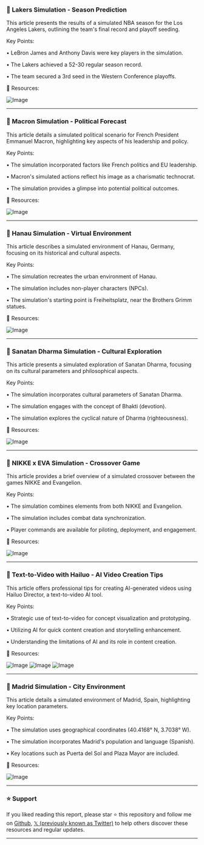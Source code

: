 ### 🤖 Lakers Simulation - Season Prediction

This article presents the results of a simulated NBA season for the Los Angeles Lakers, outlining the team's final record and playoff seeding.

Key Points:

• LeBron James and Anthony Davis were key players in the simulation.

• The Lakers achieved a 52-30 regular season record.

• The team secured a 3rd seed in the Western Conference playoffs.


🔗 Resources:

![Image](https://pbs.twimg.com/media/GkNKI-dXIAARok8?format=png&name=360x360)


---
### 🤖 Macron Simulation - Political Forecast

This article details a simulated political scenario for French President Emmanuel Macron, highlighting key aspects of his leadership and policy.

Key Points:

• The simulation incorporated factors like French politics and EU leadership.

• Macron's simulated actions reflect his image as a charismatic technocrat.

•  The simulation provides a glimpse into potential political outcomes.


🔗 Resources:

![Image](https://pbs.twimg.com/media/GkNHzZUWUAAJb2E?format=png&name=small)


---
### 🤖 Hanau Simulation - Virtual Environment

This article describes a simulated environment of Hanau, Germany, focusing on its historical and cultural aspects.

Key Points:

• The simulation recreates the urban environment of Hanau.

• The simulation includes non-player characters (NPCs).

• The simulation's starting point is Freiheitsplatz, near the Brothers Grimm statues.


🔗 Resources:

![Image](https://pbs.twimg.com/media/GkNFeVDWkAAJbGa?format=png&name=360x360)


---
### 🤖 Sanatan Dharma Simulation - Cultural Exploration

This article presents a simulated exploration of Sanatan Dharma, focusing on its cultural parameters and philosophical aspects.


Key Points:

• The simulation incorporates cultural parameters of Sanatan Dharma.

• The simulation engages with the concept of  Bhakti (devotion).

• The simulation explores the cyclical nature of Dharma (righteousness).


🔗 Resources:

![Image](https://pbs.twimg.com/media/GkNDJbtW4AArzbV?format=png&name=small)


---
### 🤖 NIKKE x EVA Simulation - Crossover Game

This article provides a brief overview of a simulated crossover between the games NIKKE and Evangelion.


Key Points:

• The simulation combines elements from both NIKKE and Evangelion.

•  The simulation includes combat data synchronization.

•  Player commands are available for piloting, deployment, and engagement.


🔗 Resources:

![Image](https://pbs.twimg.com/media/GkNA0aaWUAAhmrd?format=png&name=small)


---
### 🚀 Text-to-Video with Hailuo - AI Video Creation Tips

This article offers professional tips for creating AI-generated videos using Hailuo Director, a text-to-video AI tool.

Key Points:

• Strategic use of text-to-video for concept visualization and prototyping.

•  Utilizing AI for quick content creation and storytelling enhancement.

• Understanding the limitations of AI and its role in content creation.


🔗 Resources:

![Image](https://pbs.twimg.com/amplify_video_thumb/1892336937874128896/img/QOHuc6KLPY2QvLHM.jpg)
![Image](https://pbs.twimg.com/amplify_video_thumb/1892339986927661057/img/Zg7wuzgcFMyN99Ih.jpg)
![Image](https://pbs.twimg.com/amplify_video_thumb/1892340046730014720/img/WrFZutOHVwZT6PK-.jpg)


---
### 🤖 Madrid Simulation - City Environment

This article details a simulated environment of Madrid, Spain, highlighting key location parameters.

Key Points:

• The simulation uses geographical coordinates (40.4168° N, 3.7038° W).

• The simulation incorporates Madrid's population and language (Spanish).

• Key locations such as Puerta del Sol and Plaza Mayor are included.


🔗 Resources:

![Image](https://pbs.twimg.com/media/GkLwfwKXAAA8u4y?format=png&name=small)


---

### ⭐️ Support

If you liked reading this report, please star ⭐️ this repository and follow me on [Github](https://github.com/Drix10), [𝕏 (previously known as Twitter)](https://x.com/DRIX_10_) to help others discover these resources and regular updates.

---